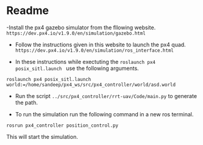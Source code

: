 # Readme 

-Install the px4 gazebo simulator from the fllowing website.
`https://dev.px4.io/v1.9.0/en/simulation/gazebo.html`

- Follow the instructions given in this website to launch the px4 quad.
`https://dev.px4.io/v1.9.0/en/simulation/ros_interface.html`

- In these instructions while exectuting the `roslaunch px4 posix_sitl.launch
` use the following arguments.
```
roslaunch px4 posix_sitl.launch world:=/home/sandeep/px4_ws/src/px4_controller/world/asd.world
```

- Run the script `../src/px4_controller/rrt-uav/Code/main.py` to generate the path.

- To run the simulation run the following command in a new ros terminal.
```
rosrun px4_controller position_control.py 
```

This will start the simulation.
